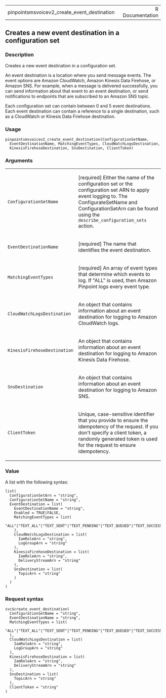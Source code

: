 <table style="width: 100%;">
<tbody>
<tr class="odd">
<td>pinpointsmsvoicev2_create_event_destination</td>
<td style="text-align: right;">R Documentation</td>
</tr>
</tbody>
</table>

## Creates a new event destination in a configuration set

### Description

Creates a new event destination in a configuration set.

An event destination is a location where you send message events. The
event options are Amazon CloudWatch, Amazon Kinesis Data Firehose, or
Amazon SNS. For example, when a message is delivered successfully, you
can send information about that event to an event destination, or send
notifications to endpoints that are subscribed to an Amazon SNS topic.

Each configuration set can contain between 0 and 5 event destinations.
Each event destination can contain a reference to a single destination,
such as a CloudWatch or Kinesis Data Firehose destination.

### Usage

    pinpointsmsvoicev2_create_event_destination(ConfigurationSetName,
      EventDestinationName, MatchingEventTypes, CloudWatchLogsDestination,
      KinesisFirehoseDestination, SnsDestination, ClientToken)

### Arguments

<table>
<colgroup>
<col style="width: 35%" />
<col style="width: 65%" />
</colgroup>
<tbody>
<tr class="odd">
<td><code
id="pinpointsmsvoicev2_create_event_destination_:_ConfigurationSetName">ConfigurationSetName</code></td>
<td><p>[required] Either the name of the configuration set or the
configuration set ARN to apply event logging to. The ConfigurateSetName
and ConfigurationSetArn can be found using the
<code>describe_configuration_sets</code> action.</p></td>
</tr>
<tr class="even">
<td><code
id="pinpointsmsvoicev2_create_event_destination_:_EventDestinationName">EventDestinationName</code></td>
<td><p>[required] The name that identifies the event
destination.</p></td>
</tr>
<tr class="odd">
<td><code
id="pinpointsmsvoicev2_create_event_destination_:_MatchingEventTypes">MatchingEventTypes</code></td>
<td><p>[required] An array of event types that determine which events to
log. If "ALL" is used, then Amazon Pinpoint logs every event
type.</p></td>
</tr>
<tr class="even">
<td><code
id="pinpointsmsvoicev2_create_event_destination_:_CloudWatchLogsDestination">CloudWatchLogsDestination</code></td>
<td><p>An object that contains information about an event destination
for logging to Amazon CloudWatch logs.</p></td>
</tr>
<tr class="odd">
<td><code
id="pinpointsmsvoicev2_create_event_destination_:_KinesisFirehoseDestination">KinesisFirehoseDestination</code></td>
<td><p>An object that contains information about an event destination
for logging to Amazon Kinesis Data Firehose.</p></td>
</tr>
<tr class="even">
<td><code
id="pinpointsmsvoicev2_create_event_destination_:_SnsDestination">SnsDestination</code></td>
<td><p>An object that contains information about an event destination
for logging to Amazon SNS.</p></td>
</tr>
<tr class="odd">
<td><code
id="pinpointsmsvoicev2_create_event_destination_:_ClientToken">ClientToken</code></td>
<td><p>Unique, case-sensitive identifier that you provide to ensure the
idempotency of the request. If you don't specify a client token, a
randomly generated token is used for the request to ensure
idempotency.</p></td>
</tr>
</tbody>
</table>

### Value

A list with the following syntax:

    list(
      ConfigurationSetArn = "string",
      ConfigurationSetName = "string",
      EventDestination = list(
        EventDestinationName = "string",
        Enabled = TRUE|FALSE,
        MatchingEventTypes = list(
          "ALL"|"TEXT_ALL"|"TEXT_SENT"|"TEXT_PENDING"|"TEXT_QUEUED"|"TEXT_SUCCESSFUL"|"TEXT_DELIVERED"|"TEXT_INVALID"|"TEXT_INVALID_MESSAGE"|"TEXT_UNREACHABLE"|"TEXT_CARRIER_UNREACHABLE"|"TEXT_BLOCKED"|"TEXT_CARRIER_BLOCKED"|"TEXT_SPAM"|"TEXT_UNKNOWN"|"TEXT_TTL_EXPIRED"|"VOICE_ALL"|"VOICE_INITIATED"|"VOICE_RINGING"|"VOICE_ANSWERED"|"VOICE_COMPLETED"|"VOICE_BUSY"|"VOICE_NO_ANSWER"|"VOICE_FAILED"|"VOICE_TTL_EXPIRED"
        ),
        CloudWatchLogsDestination = list(
          IamRoleArn = "string",
          LogGroupArn = "string"
        ),
        KinesisFirehoseDestination = list(
          IamRoleArn = "string",
          DeliveryStreamArn = "string"
        ),
        SnsDestination = list(
          TopicArn = "string"
        )
      )
    )

### Request syntax

    svc$create_event_destination(
      ConfigurationSetName = "string",
      EventDestinationName = "string",
      MatchingEventTypes = list(
        "ALL"|"TEXT_ALL"|"TEXT_SENT"|"TEXT_PENDING"|"TEXT_QUEUED"|"TEXT_SUCCESSFUL"|"TEXT_DELIVERED"|"TEXT_INVALID"|"TEXT_INVALID_MESSAGE"|"TEXT_UNREACHABLE"|"TEXT_CARRIER_UNREACHABLE"|"TEXT_BLOCKED"|"TEXT_CARRIER_BLOCKED"|"TEXT_SPAM"|"TEXT_UNKNOWN"|"TEXT_TTL_EXPIRED"|"VOICE_ALL"|"VOICE_INITIATED"|"VOICE_RINGING"|"VOICE_ANSWERED"|"VOICE_COMPLETED"|"VOICE_BUSY"|"VOICE_NO_ANSWER"|"VOICE_FAILED"|"VOICE_TTL_EXPIRED"
      ),
      CloudWatchLogsDestination = list(
        IamRoleArn = "string",
        LogGroupArn = "string"
      ),
      KinesisFirehoseDestination = list(
        IamRoleArn = "string",
        DeliveryStreamArn = "string"
      ),
      SnsDestination = list(
        TopicArn = "string"
      ),
      ClientToken = "string"
    )
